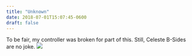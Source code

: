 ```yaml
---
title: "Unknown"
date: 2018-07-01T15:07:45-0600
draft: false
---
```


To be fair, my controller was broken for part of this. Still, Celeste B-Sides are no joke.
![](/images/2018/3afab9db37.jpg)
